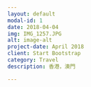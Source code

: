 ```yaml
---
layout: default
modal-id: 1
date: 2018-04-04
img: IMG_1257.JPG
alt: image-alt
project-date: April 2018
client: Start Bootstrap
category: Travel
description: 香港，澳門

---
```

